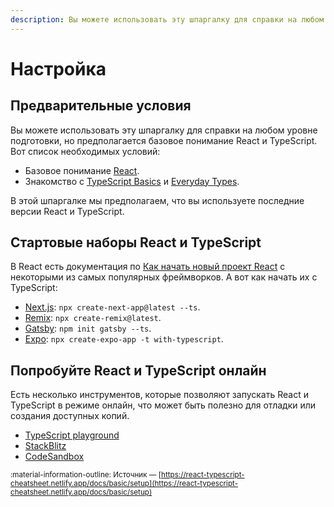 ```yaml
---
description: Вы можете использовать эту шпаргалку для справки на любом уровне подготовки, но предполагается базовое понимание React и TypeScript
---
```


# Настройка

## Предварительные условия

Вы можете использовать эту шпаргалку для справки на любом уровне подготовки, но предполагается базовое понимание React и TypeScript. Вот список необходимых условий:

-   Базовое понимание [React](../../learn/index.md).
-   Знакомство с [TypeScript Basics](https://www.typescriptlang.org/docs/handbook/2/basic-types.html) и [Everyday Types](https://www.typescriptlang.org/docs/handbook/2/everyday-types.html).

В этой шпаргалке мы предполагаем, что вы используете последние версии React и TypeScript.

## Стартовые наборы React и TypeScript

В React есть документация по [Как начать новый проект React](../../learn/start-a-new-react-project.md) с некоторыми из самых популярных фреймворков. А вот как начать их с TypeScript:

-   [Next.js](https://nextjs.org/docs/basic-features/typescript): `npx create-next-app@latest --ts`.
-   [Remix](https://remix.run/docs/tutorials/blog): `npx create-remix@latest`.
-   [Gatsby](https://www.gatsbyjs.com/docs/how-to/custom-configuration/typescript/): `npm init gatsby --ts`.
-   [Expo](https://docs.expo.dev/guides/typescript/): `npx create-expo-app -t with-typescript`.

## Попробуйте React и TypeScript онлайн

Есть несколько инструментов, которые позволяют запускать React и TypeScript в режиме онлайн, что может быть полезно для отладки или создания доступных копий.

-   [TypeScript playground](https://www.typescriptlang.org/play?target=8&jsx=4#code/JYWwDg9gTgLgBAbzgVwM4FMDKMCGN0A0KGAogGZnoDG8AvnGVBCHAORTo42sDcAsAChB6AB6RYcKhAB2qeAGEIyafihwAvHAAUASg0A+RILiSZcuAG0pymEQwxFNgLobiWXPi0AGHfyECTNHRyShotXQMjAJM4ABMIKmQQdBUAOhhgGAAbdFcAAwBNJUks4CoAa3RYuAASBGsVegzk1Dy-E1pfQWM4DhhkKGltHpMAHn0RmNGwfSLkErLK6vqlRrhm9FRRgHoZybGAI2QYGBk4GXlSivUECPVDe0cVLQb4AGo4AEYdWgnomJil0WcGS+zgOyOJxkfwBOxhcC6AlogiAA)
-   [StackBlitz](https://stackblitz.com/fork/react-ts)
-   [CodeSandbox](https://ts.react.new/)

<small>:material-information-outline: Источник &mdash; [https://react-typescript-cheatsheet.netlify.app/docs/basic/setup](https://react-typescript-cheatsheet.netlify.app/docs/basic/setup)</small>
